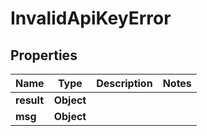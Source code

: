 

# InvalidApiKeyError


## Properties

Name | Type | Description | Notes
------------ | ------------- | ------------- | -------------
**result** | **Object** |  | 
**msg** | **Object** |  | 



